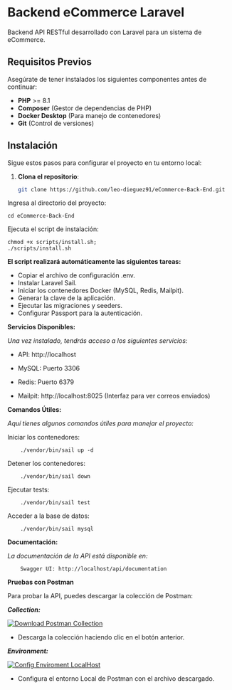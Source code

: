 # Backend eCommerce Laravel

Backend API RESTful desarrollado con Laravel para un sistema de eCommerce.

## Requisitos Previos

Asegúrate de tener instalados los siguientes componentes antes de continuar:

- **PHP** >= 8.1
- **Composer** (Gestor de dependencias de PHP)
- **Docker Desktop** (Para manejo de contenedores)
- **Git** (Control de versiones)

## Instalación

Sigue estos pasos para configurar el proyecto en tu entorno local:

1. **Clona el repositorio**:

   ```bash
   git clone https://github.com/leo-dieguez91/eCommerce-Back-End.git

Ingresa al directorio del proyecto:

  
    cd eCommerce-Back-End 
Ejecuta el script de instalación:

    chmod +x scripts/install.sh;
    ./scripts/install.sh

**El script realizará automáticamente las siguientes tareas:**

* Copiar el archivo de configuración .env.
* Instalar Laravel Sail.
* Iniciar los contenedores Docker (MySQL, Redis, Mailpit).
* Generar la clave de la aplicación.
* Ejecutar las migraciones y seeders.
* Configurar Passport para la autenticación.

**Servicios Disponibles:**

_Una vez instalado, tendrás acceso a los siguientes servicios:_

* API: http://localhost

* MySQL: Puerto 3306

* Redis: Puerto 6379

* Mailpit: http://localhost:8025 (Interfaz para ver correos enviados)

**Comandos Útiles:**

_Aquí tienes algunos comandos útiles para manejar el proyecto:_

Iniciar los contenedores:
``` 
    ./vendor/bin/sail up -d
```
Detener los contenedores:
```
    ./vendor/bin/sail down
```
Ejecutar tests:
```
    ./vendor/bin/sail test
```
Acceder a la base de datos:
```
    ./vendor/bin/sail mysql
```
**Documentación:**

_La documentación de la API está disponible en:_
```
    Swagger UI: http://localhost/api/documentation
```

**Pruebas con Postman**

Para probar la API, puedes descargar la colección de Postman:

**_Collection:_**

[![Download Postman Collection](https://run.pstmn.io/button.svg)](https://github.com/leo-dieguez91/eCommerce-Back-End/raw/main/postman/eCommerce.postman_collection.json)
- Descarga la colección haciendo clic en el botón anterior.

**_Environment:_**

[![Config Enviroment LocalHost](https://img.shields.io/badge/Probar_en-Postman-orange)](https://github.com/leo-dieguez91/eCommerce-Back-End/raw/main/postman/localhost.postman_environment.json)
- Configura el entorno Local de Postman con el archivo descargado.
